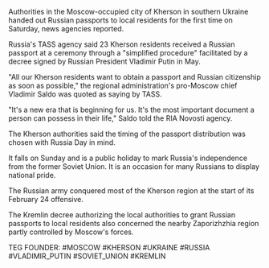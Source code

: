 Authorities in the Moscow-occupied city of Kherson in southern Ukraine handed out Russian passports to local residents for the first time on Saturday, news agencies reported.

Russia's TASS agency said 23 Kherson residents received a Russian passport at a ceremony through a "simplified procedure" facilitated by a decree signed by Russian President Vladimir Putin in May.

"All our Kherson residents want to obtain a passport and Russian citizenship as soon as possible," the regional administration's pro-Moscow chief Vladimir Saldo was quoted as saying by TASS. 

"It's a new era that is beginning for us. It's the most important document a person can possess in their life," Saldo told the RIA Novosti agency.

The Kherson authorities said the timing of the passport distribution was chosen with Russia Day in mind. 

It falls on Sunday and is a public holiday to mark Russia's independence from the former Soviet Union. It is an occasion for many Russians to display national pride.

The Russian army conquered most of the Kherson region at the start of its February 24 offensive.

The Kremlin decree authorizing the local authorities to grant Russian passports to local residents also concerned the nearby Zaporizhzhia region partly controlled by Moscow's forces.
























TEG FOUNDER:
#MOSCOW
#KHERSON
#UKRAINE
#RUSSIA
#VLADIMIR_PUTIN
#SOVIET_UNION
#KREMLIN